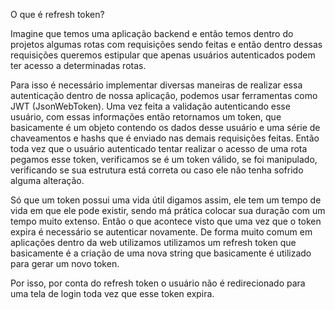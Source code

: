 O que é refresh token?

Imagine que temos uma aplicação backend e então temos dentro do projetos algumas rotas com requisições sendo feitas e então
dentro dessas requisições queremos estipular que apenas usuários autenticados podem ter acesso a determinadas rotas.

Para isso é necessário implementar diversas maneiras de realizar essa autenticação dentro de nossa aplicação, podemos usar 
ferramentas como JWT (JsonWebToken). Uma vez feita a validação autenticando esse usuário, com essas informações então retornamos
um token, que basicamente é um objeto contendo os dados desse usuário e uma série de chaveamentos e hashs que é enviado nas demais
requisições feitas. Então toda vez que o usuário autenticado tentar realizar o acesso de uma rota pegamos esse token, verificamos
se é um token válido, se foi manipulado, verificando se sua estrutura está correta ou caso ele não tenha sofrido alguma alteração.

Só que um token possui uma vida útil digamos assim, ele tem um tempo de vida em que ele pode existir, sendo má prática colocar sua duração com um tempo muito extenso. Então o que acontece visto que uma vez que o token expira é necessário se autenticar novamente.
De forma muito comum em aplicações dentro da web utilizamos utilizamos um refresh token que basicamente é a criação de uma nova string
que basicamente é utilizado para gerar um novo token. 

Por isso, por conta do refresh token o usuário não é redirecionado para uma tela de login toda vez que esse token expira.